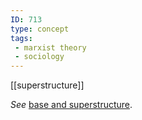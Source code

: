 ```yaml
---
ID: 713
type: concept
tags: 
 - marxist theory
 - sociology
---
```


[[superstructure]]

 *See* [base
and superstructure](#Xfa8d009e9df691cdf42eca0d1b64a4ff50d8ec0).
